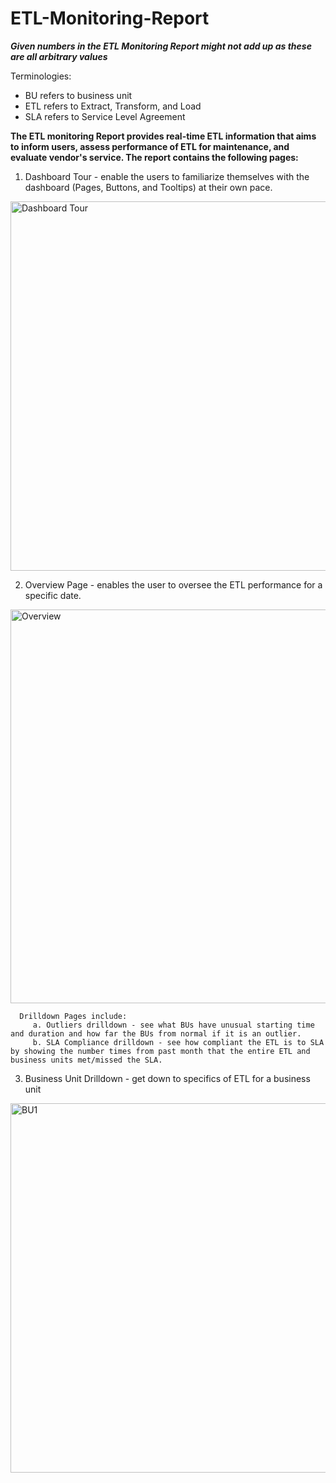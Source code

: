# ETL-Monitoring-Report

***Given numbers in the ETL Monitoring Report might not add up as these are all arbitrary values***

Terminologies:
  - BU refers to business unit
  - ETL refers to Extract, Transform, and Load
  - SLA refers to Service Level Agreement

**The ETL monitoring Report provides real-time ETL information that aims to inform users, assess performance of ETL for maintenance, and evaluate vendor's service.
The report contains the following pages:**

  1. Dashboard Tour - enable the users to familiarize themselves with the dashboard (Pages, Buttons, and Tooltips) at their own pace.
  <img width="591" alt="Dashboard Tour" src="https://github.com/marizethpb/ETL-Monitoring-Report/assets/79640443/8a045a8d-edab-475d-a1de-9327f50bb186">

  
  2. Overview Page - enables the user to oversee the ETL performance for a specific date. 
  <img width="630" alt="Overview" src="https://github.com/marizethpb/ETL-Monitoring-Report/assets/79640443/398abad3-f08a-41d2-81dc-64571fe5d280">

      Drilldown Pages include:
         a. Outliers drilldown - see what BUs have unusual starting time and duration and how far the BUs from normal if it is an outlier. 
         b. SLA Compliance drilldown - see how compliant the ETL is to SLA by showing the number times from past month that the entire ETL and business units met/missed the SLA.

  
  3. Business Unit Drilldown - get down to specifics of ETL for a business unit
  <img width="591" alt="BU1" src="https://github.com/marizethpb/ETL-Monitoring-Report/assets/79640443/64973021-bacd-47cb-b2d8-1340059a5559">

